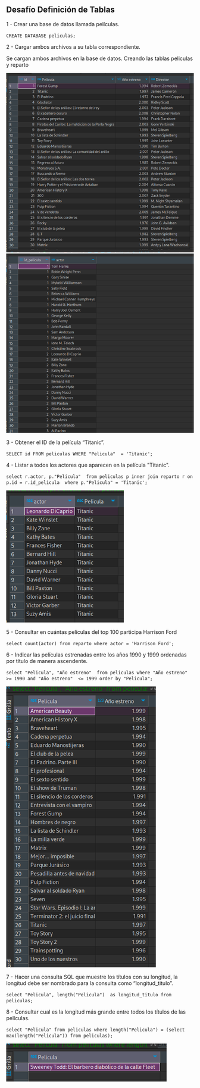## Desafío Definición de Tablas

1 - Crear una base de datos llamada películas.

    CREATE DATABASE peliculas;

2 - Cargar ambos archivos a su tabla correspondiente.

Se cargan ambos archivos en la base de datos. Creando las tablas peliculas y reparto

![image](./screenshots/punto2.1.png)
![image](./screenshots/punto2.2.png)

3 - Obtener el ID de la película “Titanic”.

    SELECT id FROM peliculas WHERE "Pelicula"  = 'Titanic';

4 - Listar a todos los actores que aparecen en la película "Titanic".

    select r.actor, p."Pelicula"  from peliculas p inner join reparto r on p.id = r.id_pelicula  where p."Pelicula" = 'Titanic';

![image](./screenshots/punto4.png)

5 - Consultar en cuántas películas del top 100 participa Harrison Ford

    select count(actor) from reparto where actor = 'Harrison Ford';

6 - Indicar las películas estrenadas entre los años 1990 y 1999 ordenadas por título de
manera ascendente.

    select "Pelicula", "Año estreno"  from peliculas where "Año estreno" >= 1990 and "Año estreno"  <= 1999 order by "Pelicula";

![image](./screenshots/punto6.png)

7 - Hacer una consulta SQL que muestre los títulos con su longitud, la longitud debe ser
nombrado para la consulta como “longitud_titulo”.

    select "Pelicula", length("Pelicula")  as longitud_titulo from peliculas;

8 - Consultar cual es la longitud más grande entre todos los títulos de las películas.

    select "Pelicula" from peliculas where length("Pelicula") = (select max(length("Pelicula")) from peliculas);

![image](./screenshots/punto8.png)
